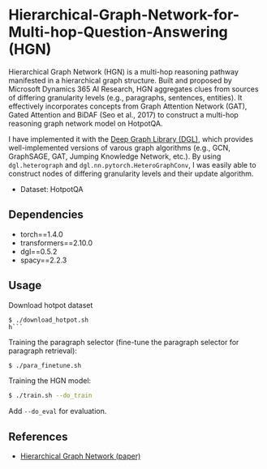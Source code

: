 # Hierarchical-Graph-Network-for-Multi-hop-Question-Answering (HGN)

Hierarchical Graph Network (HGN) is a multi-hop reasoning pathway manifested in a hierarchical graph structure. Built and proposed by Microsoft Dynamics 365 AI Research, HGN aggregates clues from sources of differing granularity levels (e.g., paragraphs, sentences, entities). It effectively incorporates concepts from Graph Attention Network (GAT), Gated Attention and BiDAF (Seo et al., 2017) to construct a multi-hop reasoning graph network model on HotpotQA.

I have implemented it with the [Deep Graph Library (DGL)](https://www.dgl.ai/), which provides well-implemented versions of varous graph algorithms (e.g., GCN, GraphSAGE, GAT, Jumping Knowledge Network, etc.). By using `dgl.heterograph` and `dgl.nn.pytorch.HeteroGraphConv`, I was easily able to construct nodes of differing granularity levels and their update algorithm.

- Dataset: HotpotQA 

## Dependencies

- torch==1.4.0
- transformers==2.10.0
- dgl==0.5.2
- spacy==2.2.3

## Usage

Download hotpot dataset
```bas
$ ./download_hotpot.sh
h```
``````
Training the paragraph selector (fine-tune the paragraph selector for paragraph retrieval):
```bash
$ ./para_finetune.sh
```

Training the HGN model:
```bash
$ ./train.sh --do_train
```

Add `--do_eval` for evaluation.

## References
- [Hierarchical Graph Network (paper)](https://arxiv.org/pdf/1911.03631.pdf)